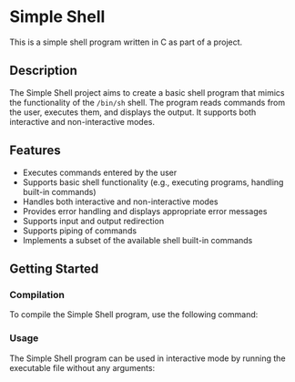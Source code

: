 # Simple Shell

This is a simple shell program written in C as part of a project.

## Description

The Simple Shell project aims to create a basic shell program that mimics the functionality of the `/bin/sh` shell. The program reads commands from the user, executes them, and displays the output. It supports both interactive and non-interactive modes.

## Features

- Executes commands entered by the user
- Supports basic shell functionality (e.g., executing programs, handling built-in commands)
- Handles both interactive and non-interactive modes
- Provides error handling and displays appropriate error messages
- Supports input and output redirection
- Supports piping of commands
- Implements a subset of the available shell built-in commands

## Getting Started

### Compilation

To compile the Simple Shell program, use the following command:


### Usage

The Simple Shell program can be used in interactive mode by running the executable file without any arguments:


